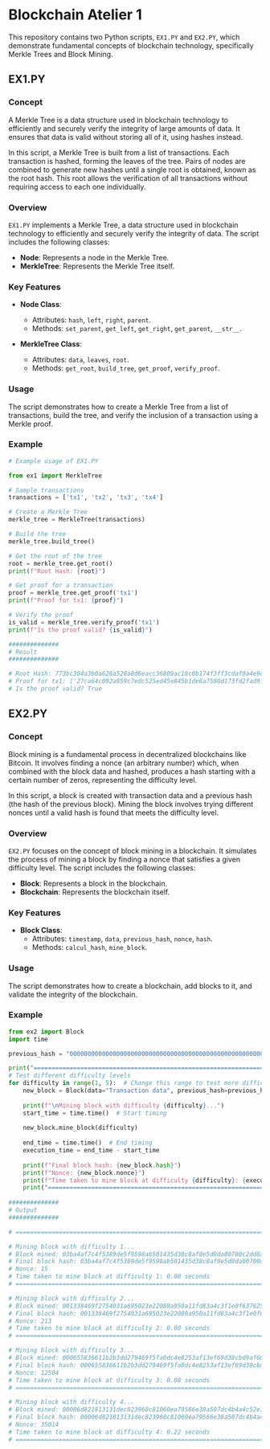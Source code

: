 # Blockchain Atelier 1

This repository contains two Python scripts, `EX1.PY` and `EX2.PY`, which demonstrate fundamental concepts of blockchain technology, specifically Merkle Trees and Block Mining.

## EX1.PY

### Concept
A Merkle Tree is a data structure used in blockchain technology to efficiently and securely verify the integrity of large amounts of data. It ensures that data is valid without storing all of it, using hashes instead.

In this script, a Merkle Tree is built from a list of transactions. Each transaction is hashed, forming the leaves of the tree. Pairs of nodes are combined to generate new hashes until a single root is obtained, known as the root hash. This root allows the verification of all transactions without requiring access to each one individually.

### Overview

`EX1.PY` implements a Merkle Tree, a data structure used in blockchain technology to efficiently and securely verify the integrity of data. The script includes the following classes:

- **Node**: Represents a node in the Merkle Tree.
- **MerkleTree**: Represents the Merkle Tree itself.

### Key Features

- **Node Class**:
    - Attributes: `hash`, `left`, `right`, `parent`.
    - Methods: `set_parent`, `get_left`, `get_right`, `get_parent`, `__str__`.

- **MerkleTree Class**:
    - Attributes: `data`, `leaves`, `root`.
    - Methods: `get_root`, `build_tree`, `get_proof`, `verify_proof`.

### Usage

The script demonstrates how to create a Merkle Tree from a list of transactions, build the tree, and verify the inclusion of a transaction using a Merkle proof.

### Example
```python
# Example usage of EX1.PY

from ex1 import MerkleTree

# Sample transactions
transactions = ['tx1', 'tx2', 'tx3', 'tx4']

# Create a Merkle Tree
merkle_tree = MerkleTree(transactions)

# Build the tree
merkle_tree.build_tree()

# Get the root of the tree
root = merkle_tree.get_root()
print(f"Root Hash: {root}")

# Get proof for a transaction
proof = merkle_tree.get_proof('tx1')
print(f"Proof for tx1: {proof}")

# Verify the proof
is_valid = merkle_tree.verify_proof('tx1')
print(f"Is the proof valid? {is_valid}")

##############
# Result
##############

# Root Hash: 773bc304a3b0a626a520a8d6eacc36809ac18c0b174f3ff3cdaf0a4e9c64433d
# Proof for tx1: ['27ca64c092a959c7edc525ed45e845b1de6a7590d173fd2fad9133c8a779a1e3', '850cf301915d09ebcfa84e2ee4087025e17a6fca7e4149ce02cff94cd3db55de']
# Is the proof valid? True
```

## EX2.PY

### Concept
Block mining is a fundamental process in decentralized blockchains like Bitcoin. It involves finding a nonce (an arbitrary number) which, when combined with the block data and hashed, produces a hash starting with a certain number of zeros, representing the difficulty level.

In this script, a block is created with transaction data and a previous hash (the hash of the previous block). Mining the block involves trying different nonces until a valid hash is found that meets the difficulty level.

### Overview

`EX2.PY` focuses on the concept of block mining in a blockchain. It simulates the process of mining a block by finding a nonce that satisfies a given difficulty level. The script includes the following classes:

- **Block**: Represents a block in the blockchain.
- **Blockchain**: Represents the blockchain itself.

### Key Features

- **Block Class**:
    - Attributes: `timestamp`, `data`, `previous_hash`, `nonce`, `hash`.
    - Methods: `calcul_hash`, `mine_block`.

### Usage

The script demonstrates how to create a blockchain, add blocks to it, and validate the integrity of the blockchain.

### Example
```python
from ex2 import Block
import time

previous_hash = "0000000000000000000000000000000000000000000000000000000000000000"

print("=====================================================================================================")
# Test different difficulty levels
for difficulty in range(1, 5):  # Change this range to test more difficulties
    new_block = Block(data="Transaction data", previous_hash=previous_hash)
    
    print(f"\nMining block with difficulty {difficulty}...")
    start_time = time.time()  # Start timing
    
    new_block.mine_block(difficulty)
    
    end_time = time.time()  # End timing
    execution_time = end_time - start_time
    
    print(f"Final block hash: {new_block.hash}")
    print(f"Nonce: {new_block.nonce}")
    print(f"Time taken to mine block at difficulty {difficulty}: {execution_time:.2f} seconds")
    print("=====================================================================================================")
    
##############
# Output
##############

# =====================================================================================================

# Mining block with difficulty 1...
# Block mined: 03ba4af7c4f5389de5f9598ab501435d38c8af0e5d0da00700c2dd8ac5763694
# Final block hash: 03ba4af7c4f5389de5f9598ab501435d38c8af0e5d0da00700c2dd8ac5763694
# Nonce: 15
# Time taken to mine block at difficulty 1: 0.00 seconds
# =====================================================================================================

# Mining block with difficulty 2...
# Block mined: 001338469f2754031a695023e22080a950a11fd83a4c3f1e0f63762533173b55
# Final block hash: 001338469f2754031a695023e22080a950a11fd83a4c3f1e0f63762533173b55
# Nonce: 213
# Time taken to mine block at difficulty 2: 0.00 seconds
# =====================================================================================================

# Mining block with difficulty 3...
# Block mined: 000655836611b2b3dd279469f5fa0dc4e8253af13ef69d38cbd9af609e15990c
# Final block hash: 000655836611b2b3dd279469f5fa0dc4e8253af13ef69d38cbd9af609e15990c
# Nonce: 12504
# Time taken to mine block at difficulty 3: 0.08 seconds
# =====================================================================================================

# Mining block with difficulty 4...
# Block mined: 00006d821813131dec823960c81060ea79566e38a507dc4b4a4c52e12ad620a7
# Final block hash: 00006d821813131dec823960c81060ea79566e38a507dc4b4a4c52e12ad620a7
# Nonce: 35014
# Time taken to mine block at difficulty 4: 0.22 seconds
# =====================================================================================================
```



